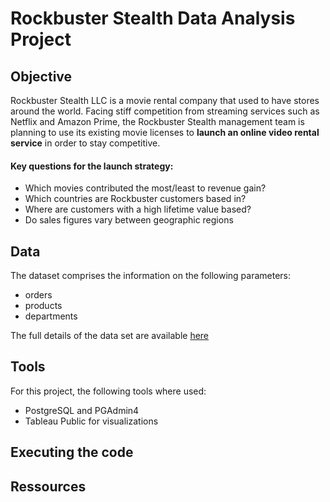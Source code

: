 # Rockbuster Stealth Data Analysis Project

## Objective

Rockbuster Stealth LLC is a movie rental company that used to have stores around the world. Facing stiff competition from streaming services such as Netflix and Amazon Prime, the Rockbuster Stealth management team is planning to use its existing movie licenses to **launch an online video rental service** in order to stay competitive.

#### Key questions for the launch strategy: 
- Which movies contributed the most/least to revenue gain?
- Which countries are Rockbuster customers based in?
- Where are customers with a high lifetime value based?
- Do sales figures vary between geographic regions

## Data

The dataset comprises the information on the following parameters:
- orders
- products
- departments

The full details of the data set are available [here](https://www.) 

## Tools

For this project, the following tools where used:
- PostgreSQL and PGAdmin4
- Tableau Public for visualizations

## Executing the code

## Ressources

